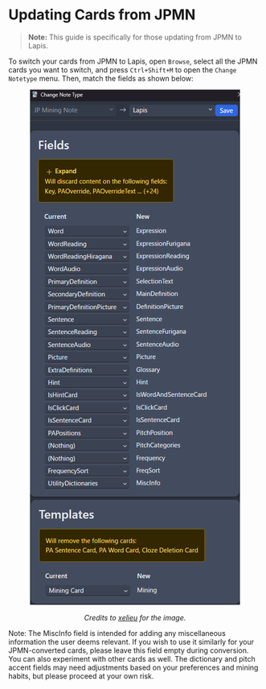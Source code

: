 # Updating Cards from JPMN

> **Note:** This guide is specifically for those updating from JPMN to Lapis.

To switch your cards from JPMN to Lapis, open `Browse`, select all the JPMN cards you want to switch, and press `Ctrl+Shift+M` to open the `Change Notetype` menu. Then, match the fields as shown below:

<div align="center">
 <img src="../assets/jpmn-to-lapis-change-notetype.png">
 <p><em>Credits to <a href="https://xelieu.github.io/jp-lazy-guide/">xelieu</a> for the image.</em></p>
</div>

Note: The MiscInfo field is intended for adding any miscellaneous information the user deems relevant. If you wish to use it similarly for your JPMN-converted cards, please leave this field empty during conversion.
You can also experiment with other cards as well. The dictionary and pitch accent fields may need adjustments based on your preferences and mining habits, but please proceed at your own risk.
